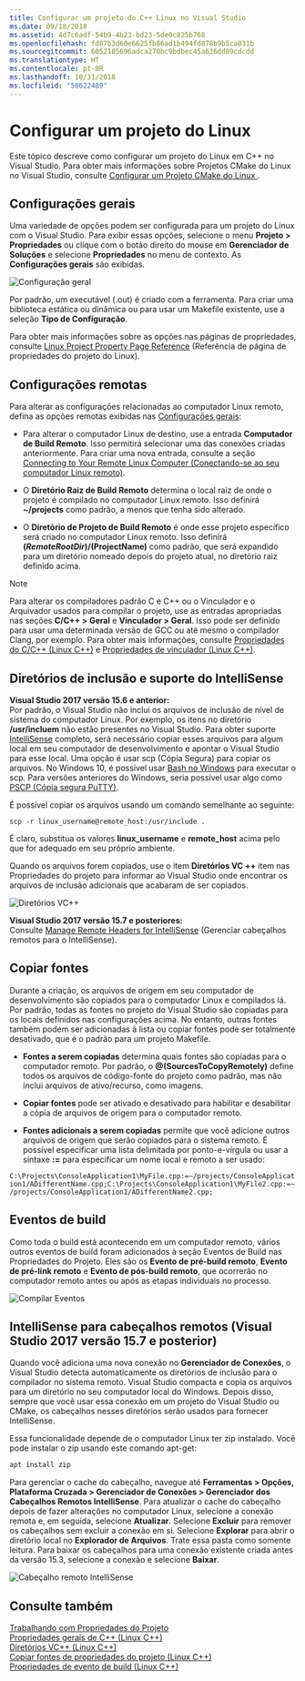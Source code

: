 ```yaml
---
title: Configurar um projeto do C++ Linux no Visual Studio
ms.date: 09/18/2018
ms.assetid: 4d7c6adf-54b9-4b23-bd23-5de0c825b768
ms.openlocfilehash: fd87b3d60e6625fb86ad1b494fd878b9b5ca031b
ms.sourcegitcommit: 6052185696adca270bc9bdbec45a626dd89cdcdd
ms.translationtype: HT
ms.contentlocale: pt-BR
ms.lasthandoff: 10/31/2018
ms.locfileid: "50622489"
---
```

# <a name="configure-a-linux-project"></a>Configurar um projeto do Linux

Este tópico descreve como configurar um projeto do Linux em C++ no Visual Studio. Para obter mais informações sobre Projetos CMake do Linux no Visual Studio, consulte [Configurar um Projeto CMake do Linux ](cmake-linux-project.md).

## <a name="general-settings"></a>Configurações gerais

Uma variedade de opções podem ser configurada para um projeto do Linux com o Visual Studio.  Para exibir essas opções, selecione o menu **Projeto > Propriedades** ou clique com o botão direito do mouse em **Gerenciador de Soluções** e selecione **Propriedades** no menu de contexto. As **Configurações gerais** são exibidas.

![Configuração geral](media/settings_general.png)

Por padrão, um executável (.out) é criado com a ferramenta.  Para criar uma biblioteca estática ou dinâmica ou para usar um Makefile existente, use a seleção **Tipo de Configuração**.

Para obter mais informações sobre as opções nas páginas de propriedades, consulte [Linux Project Property Page Reference](prop-pages-linux.md) (Referência de página de propriedades do projeto do Linux).

## <a name="remote-settings"></a>Configurações remotas

Para alterar as configurações relacionadas ao computador Linux remoto, defina as opções remotas exibidas nas [Configurações gerais](prop-pages/general-linux.md):

- Para alterar o computador Linux de destino, use a entrada **Computador de Build Remoto**.  Isso permitirá selecionar uma das conexões criadas anteriormente.  Para criar uma nova entrada, consulte a seção [Connecting to Your Remote Linux Computer (Conectando-se ao seu computador Linux remoto)](connect-to-your-remote-linux-computer.md).

- O **Diretório Raiz de Build Remoto** determina o local raiz de onde o projeto é compilado no computador Linux remoto.  Isso definirá **~/projects** como padrão, a menos que tenha sido alterado.

- O **Diretório de Projeto de Build Remoto** é onde esse projeto específico será criado no computador Linux remoto.  Isso definirá **$(RemoteRootDir)/$(ProjectName)** como padrão, que será expandido para um diretório nomeado depois do projeto atual, no diretório raiz definido acima.

> [!NOTE]
> Para alterar os compiladores padrão C e C++ ou o Vinculador e o Arquivador usados para compilar o projeto, use as entradas apropriadas nas seções **C/C++ > Geral** e **Vinculador > Geral**.  Isso pode ser definido para usar uma determinada versão de GCC ou até mesmo o compilador Clang, por exemplo. Para obter mais informações, consulte [Propriedades do C/C++ (Linux C++)](prop-pages/c-cpp-linux.md) e [Propriedades de vinculador (Linux C++)](prop-pages/linker-linux.md).

## <a name="include-directories-and-intellisense-support"></a>Diretórios de inclusão e suporte do IntelliSense

**Visual Studio 2017 versão 15.6 e anterior:**<br/>
Por padrão, o Visual Studio não inclui os arquivos de inclusão de nível de sistema do computador Linux.  Por exemplo, os itens no diretório **/usr/incluem** não estão presentes no Visual Studio.
Para obter suporte [IntelliSense](/visualstudio/ide/using-intellisense) completo, será necessário copiar esses arquivos para algum local em seu computador de desenvolvimento e apontar o Visual Studio para esse local.  Uma opção é usar scp (Cópia Segura) para copiar os arquivos.  No Windows 10, é possível usar [Bash no Windows](https://msdn.microsoft.com/commandline/wsl/about) para executar o scp.  Para versões anteriores do Windows, seria possível usar algo como [PSCP (Cópia segura PuTTY)](http://www.chiark.greenend.org.uk/~sgtatham/putty/download.html).

É possível copiar os arquivos usando um comando semelhante ao seguinte:

`scp -r linux_username@remote_host:/usr/include .`

É claro, substitua os valores **linux_username** e **remote_host** acima pelo que for adequado em seu próprio ambiente.

Quando os arquivos forem copiados, use o item **Diretórios VC ++** item nas Propriedades do projeto para informar ao Visual Studio onde encontrar os arquivos de inclusão adicionais que acabaram de ser copiados.

![Diretórios VC++](media/settings_directories.png)

**Visual Studio 2017 versão 15.7 e posteriores:**<br/>
Consulte [Manage Remote Headers for IntelliSense](#remote_intellisense) (Gerenciar cabeçalhos remotos para o IntelliSense).

## <a name="copy-sources"></a>Copiar fontes

Durante a criação, os arquivos de origem em seu computador de desenvolvimento são copiados para o computador Linux e compilados lá.  Por padrão, todas as fontes no projeto do Visual Studio são copiadas para os locais definidos nas configurações acima.  No entanto, outras fontes também podem ser adicionadas à lista ou copiar fontes pode ser totalmente desativado, que é o padrão para um projeto Makefile.

- **Fontes a serem copiadas** determina quais fontes são copiadas para o computador remoto.  Por padrão, o **\@(SourcesToCopyRemotely)** define todos os arquivos de código-fonte do projeto como padrão, mas não inclui arquivos de ativo/recurso, como imagens.

- **Copiar fontes** pode ser ativado e desativado para habilitar e desabilitar a cópia de arquivos de origem para o computador remoto.

- **Fontes adicionais a serem copiadas** permite que você adicione outros arquivos de origem que serão copiados para o sistema remoto.  É possível especificar uma lista delimitada por ponto-e-vírgula ou usar a sintaxe **:=** para especificar um nome local e remoto a ser usado:

`C:\Projects\ConsoleApplication1\MyFile.cpp:=~/projects/ConsoleApplication1/ADifferentName.cpp;C:\Projects\ConsoleApplication1\MyFile2.cpp:=~/projects/ConsoleApplication1/ADifferentName2.cpp;`

## <a name="build-events"></a>Eventos de build

Como toda o build está acontecendo em um computador remoto, vários outros eventos de build foram adicionados à seção Eventos de Build nas Propriedades do Projeto.  Eles são os **Evento de pré-build remoto**, **Evento de pré-link remoto** e **Evento de pós-build remoto**, que ocorrerão no computador remoto antes ou após as etapas individuais no processo.

![Compilar Eventos](media/settings_buildevents.png)

## <a name="remote_intellisense"></a> IntelliSense para cabeçalhos remotos (Visual Studio 2017 versão 15.7 e posterior)

Quando você adiciona uma nova conexão no **Gerenciador de Conexões**, o Visual Studio detecta automaticamente os diretórios de inclusão para o compilador no sistema remoto. Visual Studio compacta e copia os arquivos para um diretório no seu computador local do Windows. Depois disso, sempre que você usar essa conexão em um projeto do Visual Studio ou CMake, os cabeçalhos nesses diretórios serão usados para fornecer IntelliSense.

Essa funcionalidade depende de o computador Linux ter zip instalado. Você pode instalar o zip usando este comando apt-get:

```cmd
apt install zip
```

Para gerenciar o cache do cabeçalho, navegue até **Ferramentas > Opções, Plataforma Cruzada > Gerenciador de Conexões > Gerenciador dos Cabeçalhos Remotos IntelliSense**. Para atualizar o cache do cabeçalho depois de fazer alterações no computador Linux, selecione a conexão remota e, em seguida, selecione **Atualizar**. Selecione **Excluir** para remover os cabeçalhos sem excluir a conexão em si. Selecione **Explorar** para abrir o diretório local no **Explorador de Arquivos**. Trate essa pasta como somente leitura. Para baixar os cabeçalhos para uma conexão existente criada antes da versão 15.3, selecione a conexão e selecione **Baixar**.

![Cabeçalho remoto IntelliSense](media/remote-header-intellisense.png)

## <a name="see-also"></a>Consulte também

[Trabalhando com Propriedades do Projeto](../ide/working-with-project-properties.md)<br/>
[Propriedades gerais de C++ (Linux C++)](../linux/prop-pages/general-linux.md)<br/>
[Diretórios VC++ (Linux C++)](../linux/prop-pages/directories-linux.md)<br/>
[Copiar fontes de propriedades do projeto (Linux C++)](../linux/prop-pages/copy-sources-project.md)<br/>
[Propriedades de evento de build (Linux C++)](../linux/prop-pages/build-events-linux.md)